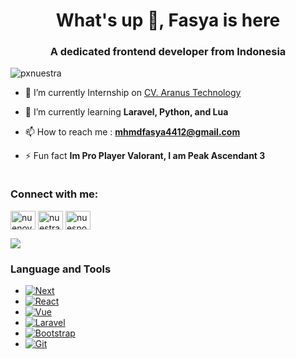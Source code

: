 <h1 align="center">What's up 👋, Fasya is here</h1>
<h3 align="center">A dedicated frontend developer from Indonesia</h3>

<p align="left"> <img src="https://komarev.com/ghpvc/?username=pxnuestra&label=Profile%20views&color=0e75b6&style=flat" alt="pxnuestra" /> </p>

- 🔭 I’m currently Internship on [CV. Aranus Technology](https://aranustech.co.id)

- 🌱 I’m currently learning **Laravel, Python, and Lua**

- 📫 How to reach me : **mhmdfasya4412@gmail.com**

- ⚡ Fun fact **Im Pro Player Valorant, I am Peak Ascendant 3**

<p>
  <img class="center" src"https://github-readme-stats.vercel.app/api/top-langs/?username=pxnuestra&theme=vue-dark&show_icons=true&hide_border=false&layout=compact"  />
</p>

<h3 align="left">Connect with me:</h3>
<p align="left">
<a href="https://twitter.com/nuenov" target="blank"><img align="center" src="https://raw.githubusercontent.com/rahuldkjain/github-profile-readme-generator/master/src/images/icons/Social/twitter.svg" alt="nuenov" height="30" width="40" /></a>
<a href="https://fb.com/nuestraa" target="blank"><img align="center" src="https://raw.githubusercontent.com/rahuldkjain/github-profile-readme-generator/master/src/images/icons/Social/facebook.svg" alt="nuestraa" height="30" width="40" /></a>
<a href="https://instagram.com/nuesnovxd.16" target="blank"><img align="center" src="https://raw.githubusercontent.com/rahuldkjain/github-profile-readme-generator/master/src/images/icons/Social/instagram.svg" alt="nuesnovxd.16" height="30" width="40" /></a>
</p>

<p>
<img class="center" src="https://github-readme-stats.vercel.app/api?username=pxnuestra&theme=vue-dark&show_icons=true&hide_border=false&count_private=true" />
</p>

### Language and Tools
* [![Next][Next.js]][Next-url]
* [![React][React.js]][React-url]
* [![Vue][Vue.js]][Vue-url]
* [![Laravel][Laravel.com]][Laravel-url]
* [![Bootstrap][Bootstrap.com]][Bootstrap-url]
* [![Git][git-scm.com]][Git-url]

<!-- MARKDOWN LINKS & IMAGES -->
<!-- https://www.markdownguide.org/basic-syntax/#reference-style-links -->
[contributors-shield]: https://img.shields.io/github/contributors/othneildrew/Best-README-Template.svg?style=for-the-badge
[contributors-url]: https://github.com/othneildrew/Best-README-Template/graphs/contributors
[forks-shield]: https://img.shields.io/github/forks/othneildrew/Best-README-Template.svg?style=for-the-badge
[forks-url]: https://github.com/othneildrew/Best-README-Template/network/members
[stars-shield]: https://img.shields.io/github/stars/othneildrew/Best-README-Template.svg?style=for-the-badge
[stars-url]: https://github.com/othneildrew/Best-README-Template/stargazers
[issues-shield]: https://img.shields.io/github/issues/othneildrew/Best-README-Template.svg?style=for-the-badge
[issues-url]: https://github.com/othneildrew/Best-README-Template/issues
[license-shield]: https://img.shields.io/github/license/othneildrew/Best-README-Template.svg?style=for-the-badge
[license-url]: https://github.com/othneildrew/Best-README-Template/blob/master/LICENSE.txt
[linkedin-shield]: https://img.shields.io/badge/-LinkedIn-black.svg?style=for-the-badge&logo=linkedin&colorB=555
[linkedin-url]: https://linkedin.com/in/othneildrew
[product-screenshot]: images/screenshot.png
[Next.js]: https://img.shields.io/badge/next.js-000000?style=for-the-badge&logo=nextdotjs&logoColor=white
[Next-url]: https://nextjs.org/
[React.js]: https://img.shields.io/badge/React-20232A?style=for-the-badge&logo=react&logoColor=61DAFB
[React-url]: https://reactjs.org/
[Vue.js]: https://img.shields.io/badge/Vue.js-35495E?style=for-the-badge&logo=vuedotjs&logoColor=4FC08D
[Vue-url]: https://vuejs.org/
[Angular.io]: https://img.shields.io/badge/Angular-DD0031?style=for-the-badge&logo=angular&logoColor=white
[Angular-url]: https://angular.io/
[Svelte.dev]: https://img.shields.io/badge/Svelte-4A4A55?style=for-the-badge&logo=svelte&logoColor=FF3E00
[Svelte-url]: https://svelte.dev/
[Laravel.com]: https://img.shields.io/badge/Laravel-FF2D20?style=for-the-badge&logo=laravel&logoColor=white
[Laravel-url]: https://laravel.com
[Bootstrap.com]: https://img.shields.io/badge/Bootstrap-563D7C?style=for-the-badge&logo=bootstrap&logoColor=white
[Bootstrap-url]: https://getbootstrap.com
[JQuery.com]: https://img.shields.io/badge/jQuery-0769AD?style=for-the-badge&logo=jquery&logoColor=white
[JQuery-url]: https://jquery.com 
[Git-scm.com]: https://img.shields.io/badge/Git-f14e32?style=for-the-badge&logo=git&logoColor=white
[Git-url]: https://git-scm.com
[Javascript.com]: https://img.shields.io/badge/Javascript-f0db4f?style=for-the-badge&logo=js&logoColor=white
[Javascript-url]: https://javascript.com
